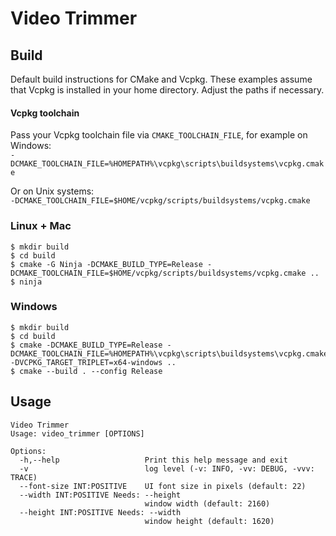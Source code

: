 # Video Trimmer

## Build

Default build instructions for CMake and Vcpkg. These examples assume that Vcpkg is installed in your home directory. Adjust the paths if necessary.

#### Vcpkg toolchain

Pass your Vcpkg toolchain file via `CMAKE_TOOLCHAIN_FILE`, for example on Windows:  
`-DCMAKE_TOOLCHAIN_FILE=%HOMEPATH%\vcpkg\scripts\buildsystems\vcpkg.cmake`

Or on Unix systems:  
`-DCMAKE_TOOLCHAIN_FILE=$HOME/vcpkg/scripts/buildsystems/vcpkg.cmake`

### Linux + Mac

```
$ mkdir build
$ cd build
$ cmake -G Ninja -DCMAKE_BUILD_TYPE=Release -DCMAKE_TOOLCHAIN_FILE=$HOME/vcpkg/scripts/buildsystems/vcpkg.cmake ..
$ ninja
```

### Windows

```
$ mkdir build
$ cd build
$ cmake -DCMAKE_BUILD_TYPE=Release -DCMAKE_TOOLCHAIN_FILE=%HOMEPATH%\vcpkg\scripts\buildsystems\vcpkg.cmake -DVCPKG_TARGET_TRIPLET=x64-windows ..
$ cmake --build . --config Release
```

## Usage

```
Video Trimmer
Usage: video_trimmer [OPTIONS]

Options:
  -h,--help                   Print this help message and exit
  -v                          log level (-v: INFO, -vv: DEBUG, -vvv: TRACE)
  --font-size INT:POSITIVE    UI font size in pixels (default: 22)
  --width INT:POSITIVE Needs: --height
                              window width (default: 2160)
  --height INT:POSITIVE Needs: --width
                              window height (default: 1620)
```
